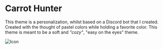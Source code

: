 # Carrot Hunter

This theme is a personalization, whilst based on a Discord bot that I created.
Created with the thought of pastel colors while holding a favorite color.
This theme is meant to be a soft and *"cozy"*, "easy on the eyes" theme.

![Icon](https://vscode-themes.nyc3.cdn.digitaloceanspaces.com/profiles/J73pdgTc8jT9Rv0XsiypyNMTkvq1/4Qf8sxpi-default.jpeg)
